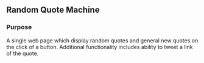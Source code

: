 ## Random Quote Machine

### Purpose

A single web page which display random quotes and general new quotes on the click of a button. Additional functionality includes ability to tweet a link of the quote.